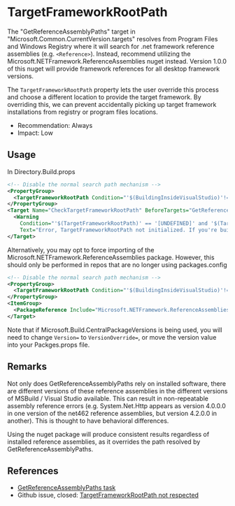# TargetFrameworkRootPath

The "GetReferenceAssemblyPaths" target in "Microsoft.Common.CurrentVersion.targets" resolves from Program Files and Windows Registry where it will search for .net framework reference assemblies (e.g. `<Reference>`).  Instead, recommend utilizing the Microsoft.NETFramework.ReferenceAssemblies nuget instead. Version 1.0.0 of this nuget will provide framework references for all desktop framework versions. 

The `TargetFrameworkRootPath` property lets the user override this process and choose a different location to provide the target framework. By overriding this, we can prevent accidentally picking up target framework installations from registry or program files locations.

- Recommendation: Always
- Impact: Low

## Usage

In Directory.Build.props

```xml
<!-- Disable the normal search path mechanism -->
<PropertyGroup>
  <TargetFrameworkRootPath Condition="'$(BuildingInsideVisualStudio)'!='true'">[UNDEFINED]</TargetFrameworkRootPath>
</PropertyGroup>
<Target Name="CheckTargetFrameworkRootPath" BeforeTargets="GetReferenceAssemblyPaths" Condition="'$(BuildingInsideVisualStudio)'!='true'">
  <Warning
    Condition="'$(TargetFrameworkRootPath)' == '[UNDEFINED]' and '$(TargetFrameworkIdentifier)' == '.NETFramework'"
    Text="Error, TargetFrameworkRootPath not initialized. If you're building for net462 or any other version of desktop NETFramework, please reference the 'Microsoft.NETFramework.ReferenceAssemblies' nuget package and run restore on the project to fix up your framework reference paths." />
</Target>
```

Alternatively, you may opt to force importing of the Microsoft.NETFramework.ReferenceAssemblies package. However, this should only be performed in repos that are no longer using packages.config

```xml
<!-- Disable the normal search path mechanism -->
<PropertyGroup>
  <TargetFrameworkRootPath Condition="'$(BuildingInsideVisualStudio)'!='true'">[UNDEFINED]</TargetFrameworkRootPath>
</PropertyGroup>
<ItemGroup>
  <PackageReference Include="Microsoft.NETFramework.ReferenceAssemblies" Version="1.0.0" />
</Target>
```

Note that if Microsoft.Build.CentralPackageVersions is being used, you will need to change `Version=` to `VersionOverride=`, or move the version value into your Packges.props file.

## Remarks

Not only does GetReferenceAssemblyPaths rely on installed software, there are different versions of these reference assemblies in the different versions of MSBuild / Visual Studio available. This can result in non-repeatable assembly reference errors (e.g. System.Net.Http appears as version 4.0.0.0 in one version of the net462 reference assemblies, but version 4.2.0.0 in another). This is thought to have behavioral differences.

Using the nuget package will produce consistent results regardless of installed reference assemblies, as it overrides the path resolved by GetReferenceAssemblyPaths.

## References
- [GetReferenceAssemblyPaths task](https://docs.microsoft.com/en-us/visualstudio/msbuild/getreferenceassemblypaths-task?view=vs-2019)
- Github issue, closed: [TargetFrameworkRootPath not respected](https://github.com/dotnet/msbuild/issues/598)